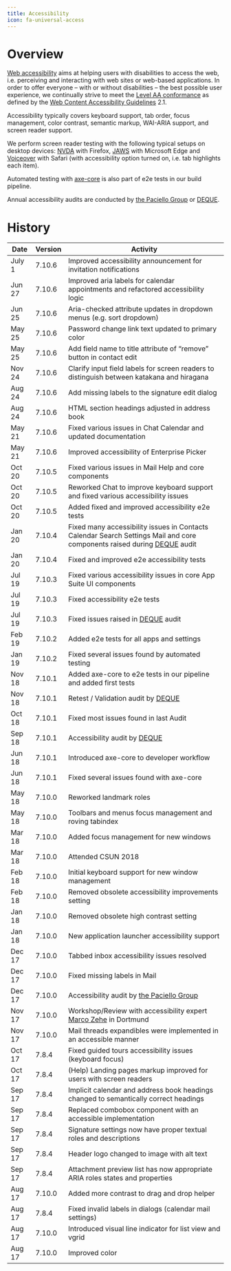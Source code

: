 ```yaml
---
title: Accessibility
icon: fa-universal-access
---
```


# Overview

[Web accessibility][WCAG-INTRO] aims at helping users with disabilities to access the web, i.e. perceiving and interacting with web sites or web-based applications. In order to offer everyone – with or without disabilities – the best possible user experience, we continually strive to meet the [Level AA conformance][WCAG-WAI] as defined by the [Web Content Accessibility Guidelines][WCAG-TR] 2.1.

Accessibility typically covers keyboard support, tab order, focus management, color contrast, semantic markup, WAI-ARIA support, and screen reader support.

We perform screen reader testing with the following typical setups on desktop devices: [NVDA][NVDA] with Firefox, [JAWS][Jaws] with Microsoft Edge and [Voiceover][VO] with Safari (with accessibility option turned on, i.e. tab highlights each item).

Automated testing with [axe-core][AXE] is also part of e2e tests in our build pipeline.

Annual accessibility audits are conducted by [the Paciello Group][TPG] or [DEQUE][DQ].

# History

| Date   | Version | Activity                                                                                                                      |
|--------|---------|-------------------------------------------------------------------------------------------------------------------------------|
| July 1 | 7.10.6  | Improved accessibility announcement for invitation notifications                                                              |
| Jun 27 | 7.10.6  | Improved aria labels for calendar appointments and refactored accessibility logic                                             |
| Jun 25 | 7.10.6  | Aria-checked attribute updates in dropdown menus (e.g. sort dropdown)                                                         |
| May 25 | 7.10.6  | Password change link text updated to primary color                                                                            |
| May 25 | 7.10.6  | Add field name to title attribute of “remove” button in contact edit                                                          |
| Nov 24 | 7.10.6  | Clarify input field labels for screen readers to distinguish between katakana and hiragana                                    |
| Aug 24 | 7.10.6  | Add missing labels to the signature edit dialog                                                                               |
| Aug 24 | 7.10.6  | HTML section headings adjusted in address book                                                                                |
| May 21 | 7.10.6  | Fixed various issues in Chat Calendar and updated documentation                                                               |
| May 21 | 7.10.6  | Improved accessibility of Enterprise Picker                                                                                   |
| Oct 20 | 7.10.5  | Fixed various issues in Mail Help and core components                                                                         |
| Oct 20 | 7.10.5  | Reworked Chat to improve keyboard support and fixed various accessibility issues                                              |
| Oct 20 | 7.10.5  | Added fixed and improved accessibility e2e tests                                                                              |
| Jan 20 | 7.10.4  | Fixed many accessibility issues in Contacts Calendar Search Settings Mail and core components raised during [DEQUE][DQ] audit |
| Jan 20 | 7.10.4  | Fixed and improved e2e accessibility tests                                                                                    |
| Jul 19 | 7.10.3  | Fixed various accessibility issues in core App Suite UI components                                                            |
| Jul 19 | 7.10.3  | Fixed accessibility e2e tests                                                                                                 |
| Jul 19 | 7.10.3  | Fixed issues raised in [DEQUE][DQ] audit                                                                                      |
| Feb 19 | 7.10.2  | Added e2e tests for all apps and settings                                                                                     |
| Jan 19 | 7.10.2  | Fixed several issues found by automated testing                                                                               |
| Nov 18 | 7.10.1  | Added axe-core to e2e tests in our pipeline and added first tests                                                             |
| Nov 18 | 7.10.1  | Retest / Validation audit by [DEQUE][DQ]                                                                                      |
| Oct 18 | 7.10.1  | Fixed most issues found in last Audit                                                                                         |
| Sep 18 | 7.10.1  | Accessibility audit by [DEQUE][DQ]                                                                                            |
| Jun 18 | 7.10.1  | Introduced axe-core to developer workflow                                                                                     |
| Jun 18 | 7.10.1  | Fixed several issues found with axe-core                                                                                      |
| May 18 | 7.10.0  | Reworked landmark roles                                                                                                       |
| May 18 | 7.10.0  | Toolbars and menus focus management and roving tabindex                                                                       |
| Mar 18 | 7.10.0  | Added focus management for new windows                                                                                        |
| Mar 18 | 7.10.0  | Attended CSUN 2018                                                                                                            |
| Feb 18 | 7.10.0  | Initial keyboard support for new window management                                                                            |
| Feb 18 | 7.10.0  | Removed obsolete accessibility improvements setting                                                                           |
| Jan 18 | 7.10.0  | Removed obsolete high contrast setting                                                                                        |
| Jan 18 | 7.10.0  | New application launcher accessibility support                                                                                |
| Dec 17 | 7.10.0  | Tabbed inbox accessibility issues resolved                                                                                    |
| Dec 17 | 7.10.0  | Fixed missing labels in Mail                                                                                                  |
| Dec 17 | 7.10.0  | Accessibility audit by [the Paciello Group][TPG]                                                                              |
| Nov 17 | 7.10.0  | Workshop/Review with accessibility expert [Marco Zehe][MZ] in Dortmund                                                        |
| Nov 17 | 7.10.0  | Mail threads expandibles were implemented in an accessible manner                                                             |
| Oct 17 | 7.8.4   | Fixed guided tours accessibility issues (keyboard focus)                                                                      |
| Oct 17 | 7.8.4   | (Help) Landing pages markup improved for users with screen readers                                                            |
| Sep 17 | 7.8.4   | Implicit calendar and address book headings changed to semantically correct headings                                          |
| Sep 17 | 7.8.4   | Replaced combobox component with an accessible implementation                                                                 |
| Sep 17 | 7.8.4   | Signature settings now have proper textual roles and descriptions                                                             |
| Sep 17 | 7.8.4   | Header logo changed to image with alt text                                                                                    |
| Sep 17 | 7.8.4   | Attachment preview list has now appropriate ARIA roles states and properties                                                  |
| Aug 17 | 7.10.0  | Added more contrast to drag and drop helper                                                                                   |
| Aug 17 | 7.8.4   | Fixed invalid labels in dialogs (calendar mail settings)                                                                      |
| Aug 17 | 7.10.0  | Introduced visual line indicator for list view and vgrid                                                                      |
| Aug 17 | 7.10.0  | Improved color

[WCAG-TR]: https://www.w3.org/TR/WCAG21/
[WCAG-WAI]: https://www.w3.org/WAI/WCAG2AA-Conformance
[WCAG-INTRO]: https://www.w3.org/WAI/intro/accessibility.php

[NVDA]: http://www.nvaccess.org/
[JAWS]: http://www.freedomscientific.com/Products/Blindness/JAWS
[VO]: http://www.apple.com/accessibility/osx/voiceover/
[AXE]: https://www.deque.com/axe/

[TPG]: https://www.paciellogroup.com/
[DQ]: https://www.deque.com
[MZ]: https://www.marcozehe.de/

